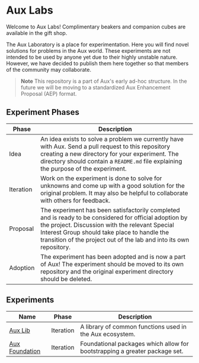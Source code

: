 # Aux Labs

Welcome to Aux Labs! Complimentary beakers and companion
cubes are available in the gift shop.

The Aux Laboratory is a place for experimentation. Here you will find novel
solutions for problems in the Aux world. These experiments are not intended
to be used by anyone yet due to their highly unstable nature. However, we
have decided to publish them here together so that members of the community
may collaborate.

> **Note**
> This repository is a part of Aux's early ad-hoc structure. In the
> future we will be moving to a standardized Aux Enhancement Proposal (AEP)
> format.

## Experiment Phases

| Phase     | Description                                                                                                                                                                                                                                                                    |
| --------- | ------------------------------------------------------------------------------------------------------------------------------------------------------------------------------------------------------------------------------------------------------------------------------ |
| Idea      | An idea exists to solve a problem we currently have with Aux. Send a pull request to this repository creating a new directory for your experiment. The directory should contain a `README.md` file explaining the purpose of the experiment.                                   |
| Iteration | Work on the experiment is done to solve for unknowns and come up with a good solution for the original problem. It may also be helpful to collaborate with others for feedback.                                                                                                |
| Proposal  | The experiment has been satisfactorily completed and is ready to be considered for official adoption by the project. Discussion with the relevant Special Interest Group should take place to handle the transition of the project out of the lab and into its own repository. |
| Adoption  | The experiment has been adopted and is now a part of Aux! The experiment should be moved to its own repository and the original experiment directory should be deleted.                                                                                                        |

## Experiments

| Name                           | Phase     | Description                                                                |
| ------------------------------ | --------- | -------------------------------------------------------------------------- |
| [Aux Lib](./lib)               | Iteration | A library of common functions used in the Aux ecosystem.                   |
| [Aux Foundation](./foundation) | Iteration | Foundational packages which allow for bootstrapping a greater package set. |
